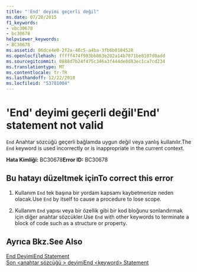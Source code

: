 ```yaml
---
title: "'End' deyimi geçerli değil"
ms.date: 07/20/2015
f1_keywords:
- vbc30678
- bc30678
helpviewer_keywords:
- BC30678
ms.assetid: 06dce4e0-2f2a-46c5-a4ba-3fb6b0184528
ms.openlocfilehash: fffff474f903bb863e202a14b7071be8107d0add
ms.sourcegitcommit: 0888d7b24f475c346a3f444de8d83ec1ca7cd234
ms.translationtype: MT
ms.contentlocale: tr-TR
ms.lasthandoff: 12/22/2018
ms.locfileid: "53781004"
---
```

# <a name="end-statement-not-valid"></a><span data-ttu-id="93723-102">'End' deyimi geçerli değil</span><span class="sxs-lookup"><span data-stu-id="93723-102">'End' statement not valid</span></span>
<span data-ttu-id="93723-103">`End` Anahtar sözcüğü geçerli bağlamda uygun değil veya yanlış kullanılır.</span><span class="sxs-lookup"><span data-stu-id="93723-103">The `End` keyword is used incorrectly or is inappropriate in the current context.</span></span>  
  
 <span data-ttu-id="93723-104">**Hata Kimliği:** BC30678</span><span class="sxs-lookup"><span data-stu-id="93723-104">**Error ID:** BC30678</span></span>  
  
## <a name="to-correct-this-error"></a><span data-ttu-id="93723-105">Bu hatayı düzeltmek için</span><span class="sxs-lookup"><span data-stu-id="93723-105">To correct this error</span></span>  
  
1.  <span data-ttu-id="93723-106">Kullanım `End` tek başına bir yordam kapsamı kaybetmenize neden olacak.</span><span class="sxs-lookup"><span data-stu-id="93723-106">Use `End` by itself to cause a procedure to lose scope.</span></span>  
  
2.  <span data-ttu-id="93723-107">Kullanım `End` yapısı veya bir özellik gibi bir kod bloğunu sonlandırmak için diğer anahtar sözcükler.</span><span class="sxs-lookup"><span data-stu-id="93723-107">Use `End` with other keywords to terminate a block of code such as a structure or property.</span></span>  
  
## <a name="see-also"></a><span data-ttu-id="93723-108">Ayrıca Bkz.</span><span class="sxs-lookup"><span data-stu-id="93723-108">See Also</span></span>  
 [<span data-ttu-id="93723-109">End Deyimi</span><span class="sxs-lookup"><span data-stu-id="93723-109">End Statement</span></span>](../../visual-basic/language-reference/statements/end-statement.md)  
 [<span data-ttu-id="93723-110">Son \<anahtar sözcüğü > deyimi</span><span class="sxs-lookup"><span data-stu-id="93723-110">End \<keyword> Statement</span></span>](../../visual-basic/language-reference/statements/end-keyword-statement.md)

